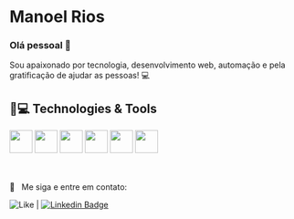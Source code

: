# Manoel Rios

### Olá pessoal 👋
Sou apaixonado por tecnologia, desenvolvimento web, automação e pela gratificação de ajudar as pessoas! :computer:

## 🚀💻 Technologies & Tools

<div>
<img src="https://cdn.jsdelivr.net/gh/devicons/devicon/icons/python/python-plain-wordmark.svg" width="40" height="40"/>
<img src="https://cdn.jsdelivr.net/gh/devicons/devicon/icons/javascript/javascript-original.svg" width="40" height="40"/>
<img src="https://cdn.jsdelivr.net/gh/devicons/devicon/icons/java/java-plain-wordmark.svg" width="40" height="40"/>
<img src="https://cdn.jsdelivr.net/gh/devicons/devicon/icons/csharp/csharp-plain.svg" width="40" height="40"/>
<img src="https://cdn.jsdelivr.net/gh/devicons/devicon/icons/css3/css3-plain-wordmark.svg" width="40" height="40"/>
<img src="https://cdn.jsdelivr.net/gh/devicons/devicon/icons/git/git-original.svg" width="40" height="40"/>
</div>

<br/><br/> :email: &nbsp; Me siga e entre em contato:

![Like](https://img.shields.io/github/followers/manoelrios?style=social)
 |
[![Linkedin Badge](https://www.linkedin.com/in/manoel-rios-20a4b01a2/style=flat-square&logo=Linkedin&logoColor=white&link=https://www.linkedin.com/in/manoel-rios/)](https://www.linkedin.com/in/manoel-rios-20a4b01a2/)

